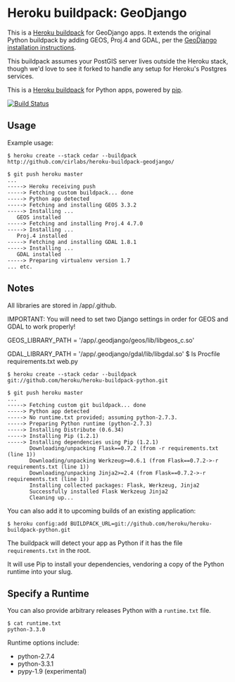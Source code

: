 Heroku buildpack: GeoDjango
========================

This is a [Heroku buildpack](http://devcenter.heroku.com/articles/buildpacks) for GeoDjango apps.
It extends the original Python buildpack by adding GEOS, Proj.4 and GDAL, per the [GeoDjango installation
instructions](https://docs.djangoproject.com/en/dev/ref/contrib/gis/install/).

This buildpack assumes your PostGIS server lives outside the Heroku stack, though we'd love to see it
forked to handle any setup for Heroku's Postgres services.


This is a [Heroku buildpack](http://devcenter.heroku.com/articles/buildpacks) for Python apps, powered by [pip](http://www.pip-installer.org/).

[![Build Status](https://secure.travis-ci.org/heroku/heroku-buildpack-python.png?branch=master)](http://travis-ci.org/heroku/heroku-buildpack-python)

Usage
-----

Example usage:

    $ heroku create --stack cedar --buildpack http://github.com/cirlabs/heroku-buildpack-geodjango/

    $ git push heroku master
    ...
    -----> Heroku receiving push
    -----> Fetching custom buildpack... done
    -----> Python app detected
    -----> Fetching and installing GEOS 3.3.2
    -----> Installing ...
       GEOS installed
    -----> Fetching and installing Proj.4 4.7.0
    -----> Installing ...
       Proj.4 installed
    -----> Fetching and installing GDAL 1.8.1
    -----> Installing ...
       GDAL installed
    -----> Preparing virtualenv version 1.7
    ... etc.

Notes
-----

All libraries are stored in /app/.github.

IMPORTANT: You will need to set two Django settings in order for GEOS and GDAL to work properly!

GEOS_LIBRARY_PATH = '/app/.geodjango/geos/lib/libgeos_c.so'

GDAL_LIBRARY_PATH = '/app/.geodjango/gdal/lib/libgdal.so'
    $ ls
    Procfile  requirements.txt  web.py

    $ heroku create --stack cedar --buildpack git://github.com/heroku/heroku-buildpack-python.git

    $ git push heroku master
    ...
    -----> Fetching custom git buildpack... done
    -----> Python app detected
    -----> No runtime.txt provided; assuming python-2.7.3.
    -----> Preparing Python runtime (python-2.7.3)
    -----> Installing Distribute (0.6.34)
    -----> Installing Pip (1.2.1)
    -----> Installing dependencies using Pip (1.2.1)
           Downloading/unpacking Flask==0.7.2 (from -r requirements.txt (line 1))
           Downloading/unpacking Werkzeug>=0.6.1 (from Flask==0.7.2->-r requirements.txt (line 1))
           Downloading/unpacking Jinja2>=2.4 (from Flask==0.7.2->-r requirements.txt (line 1))
           Installing collected packages: Flask, Werkzeug, Jinja2
           Successfully installed Flask Werkzeug Jinja2
           Cleaning up...

You can also add it to upcoming builds of an existing application:

    $ heroku config:add BUILDPACK_URL=git://github.com/heroku/heroku-buildpack-python.git

The buildpack will detect your app as Python if it has the file `requirements.txt` in the root.

It will use Pip to install your dependencies, vendoring a copy of the Python runtime into your slug.

Specify a Runtime
-----------------

You can also provide arbitrary releases Python with a `runtime.txt` file.

    $ cat runtime.txt
    python-3.3.0

Runtime options include:

- python-2.7.4
- python-3.3.1
- pypy-1.9 (experimental)
